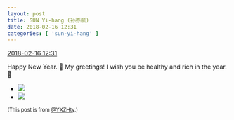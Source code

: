 ```yaml
---
layout: post
title: SUN Yi-hang (孙亦航)
date: 2018-02-16 12:31
categories: [ 'sun-yi-hang' ]
---
```


<div class="weibo-info">
  <a href="https://weibo.com/2565158051/G3mQno4sR">2018-02-16 12:31</a>
</div>

Happy New Year. :tada: My greetings! I wish you be healthy and rich in the year. :dog:

<!-- more -->

<ul class="weibo-pic-list-1">
  <li class="weibo-pic">
    <a href="https://wx4.sinaimg.cn/mw690/98e534a3gy1foi6g8z0xaj22kw3vckjn.jpg"><img src="https://wx4.sinaimg.cn/thumb150/98e534a3gy1foi6g8z0xaj22kw3vckjn.jpg"/></a>
  </li>
  <li class="weibo-pic">
    <a href="https://wx2.sinaimg.cn/mw690/98e534a3gy1foi6g0x6krj21p12jkkjl.jpg"><img src="https://wx2.sinaimg.cn/thumb150/98e534a3gy1foi6g0x6krj21p12jkkjl.jpg"/></a>
  </li>
</ul>

<small>(This post is from [@YXZHty](http://weibo.com/2565158051).)</small>
